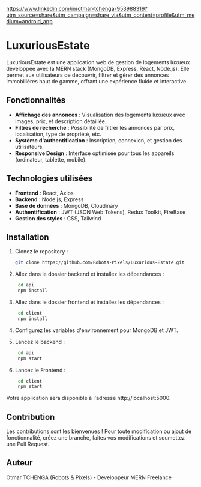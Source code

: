 https://www.linkedin.com/in/otmar-tchenga-953988319?utm_source=share&utm_campaign=share_via&utm_content=profile&utm_medium=android_app

# LuxuriousEstate

LuxuriousEstate est une application web de gestion de logements luxueux développée avec la MERN stack (MongoDB, Express, React, Node.js). Elle permet aux utilisateurs de découvrir, filtrer et gérer des annonces immobilières haut de gamme, offrant une expérience fluide et interactive.

## Fonctionnalités

- **Affichage des annonces** : Visualisation des logements luxueux avec images, prix, et description détaillée.
- **Filtres de recherche** : Possibilité de filtrer les annonces par prix, localisation, type de propriété, etc.
- **Système d'authentification** : Inscription, connexion, et gestion des utilisateurs.
- **Responsive Design** : Interface optimisée pour tous les appareils (ordinateur, tablette, mobile).

## Technologies utilisées

- **Frontend** : React, Axios
- **Backend** : Node.js, Express
- **Base de données** : MongoDB, Cloudinary
- **Authentification** : JWT (JSON Web Tokens), Redux Toolkit, FireBase
- **Gestion des styles** : CSS, Tailwind

## Installation

1. Clonez le repository :

   ```bash
   git clone https://github.com/Robots-Pixels/Luxurious-Estate.git

2. Allez dans le dossier backend et installez les dépendances :

   ```bash
    cd api
    npm install

3. Allez dans le dossier frontend et installez les dépendances :

   ```bash
    cd client
    npm install

4. Configurez les variables d'environnement pour MongoDB et JWT.

5. Lancez le backend :
   ```bash
    cd api
    npm start

6. Lancez le Frontend :
   ```bash
    cd client
    npm start

Votre application sera disponible à l'adresse http://localhost:5000.

## Contribution
Les contributions sont les bienvenues ! Pour toute modification ou ajout de fonctionnalité, créez une branche, faites vos modifications et soumettez une Pull Request.

## Auteur
Otmar TCHENGA (Robots & Pixels) - Développeur MERN Freelance

